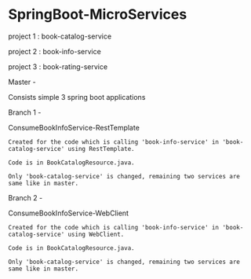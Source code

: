 # SpringBoot-MicroServices

project 1 : 
book-catalog-service

project 2 : 
book-info-service

project 3 : 
book-rating-service



Master -
  
  Consists simple 3 spring boot applications
  
Branch 1 - 

ConsumeBookInfoService-RestTemplate

    Created for the code which is calling 'book-info-service' in 'book-catalog-service' using RestTemplate.
    
    Code is in BookCatalogResource.java.
    
    Only 'book-catalog-service' is changed, remaining two services are same like in master.
    
Branch 2 - 

ConsumeBookInfoService-WebClient

    Created for the code which is calling 'book-info-service' in 'book-catalog-service' using WebClient.
    
    Code is in BookCatalogResource.java.
    
    Only 'book-catalog-service' is changed, remaining two services are same like in master.
    


